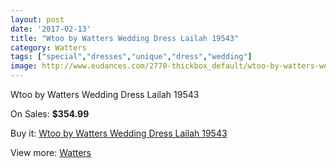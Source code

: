 ```yaml
---
layout: post
date: '2017-02-13'
title: "Wtoo by Watters Wedding Dress Lailah 19543"
category: Watters
tags: ["special","dresses","unique","dress","wedding"]
image: http://www.eudances.com/2770-thickbox_default/wtoo-by-watters-wedding-dress-lailah-19543.jpg
---
```

Wtoo by Watters Wedding Dress Lailah 19543

On Sales: **$354.99**
<a href="https://www.eudances.com/en/watters/941-wtoo-by-watters-wedding-dress-lailah-19543.html"><amp-img layout="responsive" width="600" height="600" src="//www.eudances.com/2770-thickbox_default/wtoo-by-watters-wedding-dress-lailah-19543.jpg" alt="Wtoo by Watters Wedding Dress Lailah 19543 0" /></a>
<a href="https://www.eudances.com/en/watters/941-wtoo-by-watters-wedding-dress-lailah-19543.html"><amp-img layout="responsive" width="600" height="600" src="//www.eudances.com/2771-thickbox_default/wtoo-by-watters-wedding-dress-lailah-19543.jpg" alt="Wtoo by Watters Wedding Dress Lailah 19543 1" /></a>

Buy it: [Wtoo by Watters Wedding Dress Lailah 19543](https://www.eudances.com/en/watters/941-wtoo-by-watters-wedding-dress-lailah-19543.html "Wtoo by Watters Wedding Dress Lailah 19543")

View more: [Watters](https://www.eudances.com/en/12-watters "Watters")